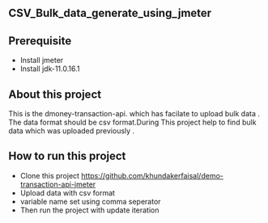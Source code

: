 ## CSV_Bulk_data_generate_using_jmeter

## Prerequisite
- Install jmeter
- Install jdk-11.0.16.1
## About this project
This is the dmoney-transaction-api. which has facilate to upload bulk data . The data format should be csv format.During This project help to find  bulk data which was uploaded previously .
## How to run this project
- Clone this project https://github.com/khundakerfaisal/demo-transaction-api-jmeter
- Upload data with csv format
- variable name set using comma seperator
- Then run the project with update iteration

  
